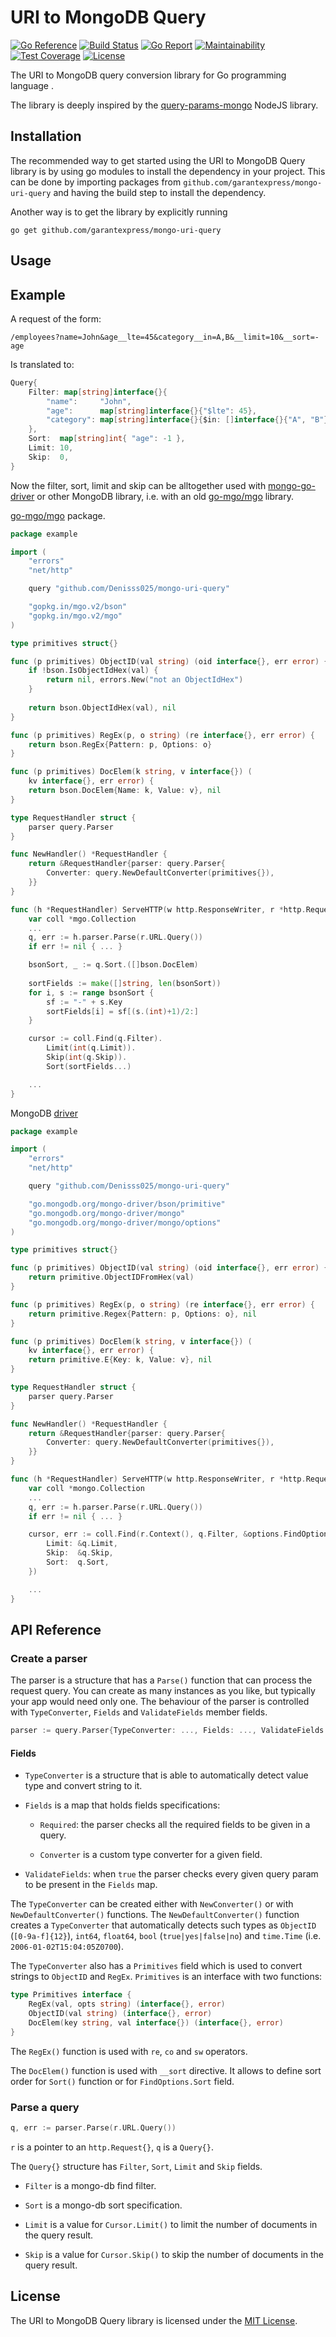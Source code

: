 # URI to MongoDB Query

[![Go Reference](https://pkg.go.dev/badge/github.com/garantexpress/mongo-uri-query.svg)](https://pkg.go.dev/github.com/garantexpress/mongo-uri-query)
[![Build Status](https://travis-ci.org/Denisss025/mongo-uri-query.svg?branch=master)](https://travis-ci.org/Denisss025/mongo-uri-query)
[![Go Report](https://goreportcard.com/badge/garantexpress/mongo-uri-query)](https://goreportcard.com/report/garantexpress/mongo-uri-query)
[![Maintainability](https://api.codeclimate.com/v1/badges/be2fde656b7fbc1e5795/maintainability)](https://codeclimate.com/github/garantexpress/mongo-uri-query/maintainability)
[![Test Coverage](https://api.codeclimate.com/v1/badges/be2fde656b7fbc1e5795/test_coverage)](https://codeclimate.com/github/garantexpress/mongo-uri-query/test_coverage)
[![License](https://img.shields.io/badge/License-MIT-blue.svg)](https://github.com/garantexpress/mongo-uri-query/blob/master/LICENSE)

The URI to MongoDB query conversion library for Go
programming language    .

The library is deeply inspired by the
[query-params-mongo](https://github.com/vasansr/query-params-mongo)
NodeJS library.

## Installation

The recommended way to get started using the URI to MongoDB Query
library is by using go modules to install the dependency in your
project.
This can be done by importing packages from
`github.com/garantexpress/mongo-uri-query` and having the build step
to install the dependency.

Another way is to get the library by explicitly running
```SH
go get github.com/garantexpress/mongo-uri-query
```

## Usage
## Example

A request of the form:
```URL
/employees?name=John&age__lte=45&category__in=A,B&__limit=10&__sort=-age
```
Is translated to:
```Go
Query{
    Filter: map[string]interface{}{
        "name":     "John",
        "age":      map[string]interface{}{"$lte": 45},
        "category": map[string]interface{}{$in: []interface{}{"A", "B"}},
    },
    Sort:  map[string]int{ "age": -1 },
    Limit: 10,
    Skip:  0,
}
```

Now the filter, sort, limit and skip can be alltogether used with
[mongo-go-driver](https://github.com/mongodb/mongo-go-driver) or other
MongoDB library, i.e. with an old
[go-mgo/mgo](https://github.com/go-mgo/mgo) library.

[go-mgo/mgo](https://github.com/go-mgo/mgo) package.

```Go
package example

import (
	"errors"
	"net/http"

	query "github.com/Denisss025/mongo-uri-query"

	"gopkg.in/mgo.v2/bson"
	"gopkg.in/mgo.v2/mgo"
)

type primitives struct{}

func (p primitives) ObjectID(val string) (oid interface{}, err error) {
	if !bson.IsObjectIdHex(val) {
		return nil, errors.New("not an ObjectIdHex")
    }
    
    return bson.ObjectIdHex(val), nil
}

func (p primitives) RegEx(p, o string) (re interface{}, err error) {
	return bson.RegEx{Pattern: p, Options: o}
}

func (p primitives) DocElem(k string, v interface{}) (
	kv interface{}, err error) {
	return bson.DocElem{Name: k, Value: v}, nil
}

type RequestHandler struct {
	parser query.Parser
}

func NewHandler() *RequestHandler {
	return &RequestHandler{parser: query.Parser{
		Converter: query.NewDefaultConverter(primitives{}),
	}}
}

func (h *RequestHandler) ServeHTTP(w http.ResponseWriter, r *http.Request) {
	var coll *mgo.Collection
	...
	q, err := h.parser.Parse(r.URL.Query())
	if err != nil { ... }

	bsonSort, _ := q.Sort.([]bson.DocElem)
	
	sortFields := make([]string, len(bsonSort))
	for i, s := range bsonSort {
		sf := "-" + s.Key
		sortFields[i] = sf[(s.(int)+1)/2:]
	}

	cursor := coll.Find(q.Filter).
		Limit(int(q.Limit)).
		Skip(int(q.Skip)).
		Sort(sortFields...)

	...
}
```

MongoDB [driver](https://github.com/mongodb/mongo-go-driver)

```Go
package example

import (
	"errors"
	"net/http"

	query "github.com/Denisss025/mongo-uri-query"

	"go.mongodb.org/mongo-driver/bson/primitive"
	"go.mongodb.org/mongo-driver/mongo"
	"go.mongodb.org/mongo-driver/mongo/options"
)

type primitives struct{}

func (p primitives) ObjectID(val string) (oid interface{}, err error) {
	return primitive.ObjectIDFromHex(val)
}

func (p primitives) RegEx(p, o string) (re interface{}, err error) {
    return primitive.Regex{Pattern: p, Options: o}, nil
}

func (p primitives) DocElem(k string, v interface{}) (
	kv interface{}, err error) {
	return primitive.E{Key: k, Value: v}, nil
}

type RequestHandler struct {
	parser query.Parser
}

func NewHandler() *RequestHandler {
	return &RequestHandler{parser: query.Parser{
		Converter: query.NewDefaultConverter(primitives{}),
	}}
}

func (h *RequestHandler) ServeHTTP(w http.ResponseWriter, r *http.Request) {
	var coll *mongo.Collection
	...
	q, err := h.parser.Parse(r.URL.Query())
	if err != nil { ... }

	cursor, err := coll.Find(r.Context(), q.Filter, &options.FindOptions{
		Limit: &q.Limit,
		Skip:  &q.Skip,
		Sort:  q.Sort,
	})

	...
}
```

## API Reference

### Create a parser

The parser is a structure that has a `Parse()` function that can process the request query.
You can create as many instances as you like, but typically your app would need only one.
The behaviour of the parser is controlled with `TypeConverter`, `Fields` and `ValidateFields`
member fields.

```Go
parser := query.Parser{TypeConverter: ..., Fields: ..., ValidateFields: ...}
```

#### Fields

* `TypeConverter` is a structure that is able to automatically detect value type
  and convert string to it.

* `Fields` is a map that holds fields specifications:

  * `Required`: the parser checks all the required fields to be given in a query.
 
  * `Converter` is a custom type converter for a given field.
 
* `ValidateFields`: when `true` the parser checks every given query param to be present in
   the `Fields` map.
   
The `TypeConverter` can be created either with `NewConverter()` or with `NewDefaultConverter()`
functions. The `NewDefaultConverter()` function creates a `TypeConverter` that automatically
detects such types as `ObjectID` (`[0-9a-f]{12}`), `int64`, `float64`, `bool` (`true|yes|false|no`) and `time.Time` (i.e. `2006-01-02T15:04:05Z0700`).

The `TypeConverter` also has a `Primitives` field which is used to convert strings to `ObjectID` and `RegEx`.
`Primitives` is an interface with two functions:

```Go
type Primitives interface {
    RegEx(val, opts string) (interface{}, error)
    ObjectID(val string) (interface{}, error)
    DocElem(key string, val interface{}) (interface{}, error)
}
```

The `RegEx()` function is used with `re`, `co` and `sw` operators.

The `DocElem()` function is used with `__sort` directive. It allows to
define sort order for `Sort()` function or for `FindOptions.Sort` field.

### Parse a query

```Go
q, err := parser.Parse(r.URL.Query())
```

`r` is a pointer to an `http.Request{}`, `q` is a `Query{}`.

The `Query{}` structure has `Filter`, `Sort`, `Limit` and `Skip` fields.

* `Filter` is a mongo-db find filter.

* `Sort` is a mongo-db sort specification.

* `Limit` is a value for `Cursor.Limit()` to limit the number of documents in the query result.

* `Skip` is a value for `Cursor.Skip()` to skip the number of documents in the query result.


## License

The URI to MongoDB Query library is licensed under the
[MIT License](https://github.com/Denisss025/mongo-uri-query/blob/master/LICENCE).

